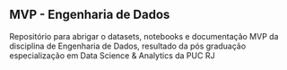 ## MVP - Engenharia de Dados
Repositório para abrigar o datasets, notebooks e documentação MVP da disciplina de Engenharia de Dados, resultado da pós graduação especialização em Data Science & Analytics da PUC RJ
